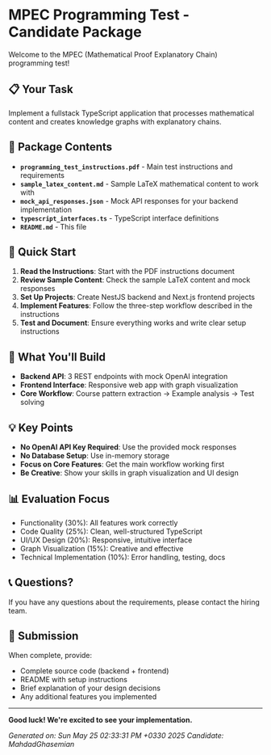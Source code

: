 # MPEC Programming Test - Candidate Package

Welcome to the MPEC (Mathematical Proof Explanatory Chain) programming test!

## 📋 Your Task

Implement a fullstack TypeScript application that processes mathematical content and creates knowledge graphs with explanatory chains.

## 📁 Package Contents

- **`programming_test_instructions.pdf`** - Main test instructions and requirements
- **`sample_latex_content.md`** - Sample LaTeX mathematical content to work with
- **`mock_api_responses.json`** - Mock API responses for your backend implementation
- **`typescript_interfaces.ts`** - TypeScript interface definitions
- **`README.md`** - This file

## 🚀 Quick Start

1. **Read the Instructions**: Start with the PDF instructions document
2. **Review Sample Content**: Check the sample LaTeX content and mock responses
3. **Set Up Projects**: Create NestJS backend and Next.js frontend projects
4. **Implement Features**: Follow the three-step workflow described in the instructions
5. **Test and Document**: Ensure everything works and write clear setup instructions

## 🎯 What You'll Build

- **Backend API**: 3 REST endpoints with mock OpenAI integration
- **Frontend Interface**: Responsive web app with graph visualization
- **Core Workflow**: Course pattern extraction → Example analysis → Test solving

## 💡 Key Points

- **No OpenAI API Key Required**: Use the provided mock responses
- **No Database Setup**: Use in-memory storage
- **Focus on Core Features**: Get the main workflow working first
- **Be Creative**: Show your skills in graph visualization and UI design

## 📊 Evaluation Focus

- Functionality (30%): All features work correctly
- Code Quality (25%): Clean, well-structured TypeScript
- UI/UX Design (20%): Responsive, intuitive interface
- Graph Visualization (15%): Creative and effective
- Technical Implementation (10%): Error handling, testing, docs

## 📞 Questions?

If you have any questions about the requirements, please contact the hiring team.

## 📝 Submission

When complete, provide:
- Complete source code (backend + frontend)
- README with setup instructions
- Brief explanation of your design decisions
- Any additional features you implemented

---

**Good luck! We're excited to see your implementation.**

*Generated on: Sun May 25 02:33:31 PM +0330 2025*
*Candidate: MahdadGhasemian*

